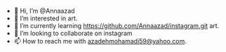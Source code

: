- 👋 Hi, I’m @Annaazad
- 👀 I’m interested in art.
- 🌱 I’m currently learning https://github.com/Annaazad/instagram.git art.
- 💞️ I’m looking to collaborate on instagram
- 📫 How to reach me with azadehmohamadi59@yahoo.com.

<!---
Annaazad/Annaazad is a ✨ special ✨ repository because its `README.md` (this file) appears on your GitHub profile.
You can click the Preview link to take a look at your changes.
--->
